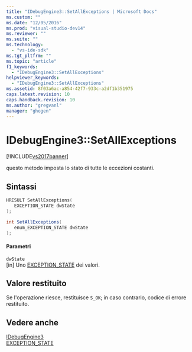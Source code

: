 ```yaml
---
title: "IDebugEngine3::SetAllExceptions | Microsoft Docs"
ms.custom: ""
ms.date: "12/05/2016"
ms.prod: "visual-studio-dev14"
ms.reviewer: ""
ms.suite: ""
ms.technology: 
  - "vs-ide-sdk"
ms.tgt_pltfrm: ""
ms.topic: "article"
f1_keywords: 
  - "IDebugEngine3::SetAllExceptions"
helpviewer_keywords: 
  - "IDebugEngine3::SetAllExceptions"
ms.assetid: 8f03a6ac-a854-42f7-933c-a2df1b351975
caps.latest.revision: 10
caps.handback.revision: 10
ms.author: "gregvanl"
manager: "ghogen"
---
```

# IDebugEngine3::SetAllExceptions
[!INCLUDE[vs2017banner](../../../code-quality/includes/vs2017banner.md)]

questo metodo imposta lo stato di tutte le eccezioni costanti.  
  
## Sintassi  
  
```cpp  
HRESULT SetAllExceptions(  
   EXCEPTION_STATE dwState  
);  
```  
  
```c#  
int SetAllExceptions(  
   enum_EXCEPTION_STATE dwState  
);  
```  
  
#### Parametri  
 `dwState`  
 \[in\]  Uno [EXCEPTION\_STATE](../../../extensibility/debugger/reference/exception-state.md) dei valori.  
  
## Valore restituito  
 Se l'operazione riesce, restituisce `S_OK`; in caso contrario, codice di errore restituito.  
  
## Vedere anche  
 [IDebugEngine3](../../../extensibility/debugger/reference/idebugengine3.md)   
 [EXCEPTION\_STATE](../../../extensibility/debugger/reference/exception-state.md)